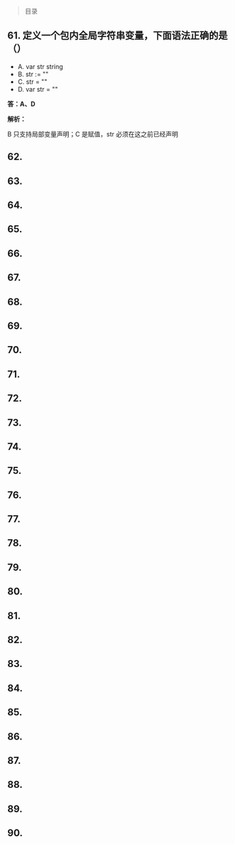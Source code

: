 > 目录
>

## 61. 定义一个包内全局字符串变量，下面语法正确的是（）

- A. var str string
- B. str := ""
- C. str = ""
- D. var str = ""

**答：A、D**

**解析：**

B 只支持局部变量声明；C 是赋值，str 必须在这之前已经声明

## 62. 

## 63. 

## 64. 

## 65. 

## 66. 

## 67. 

## 68. 

## 69. 

## 70. 

## 71. 

## 72. 

## 73. 

## 74. 

## 75. 

## 76. 

## 77. 

## 78. 

## 79. 

## 80. 

## 81. 

## 82. 

## 83. 

## 84. 

## 85. 

## 86. 

## 87. 

## 88. 

## 89. 

## 90.

